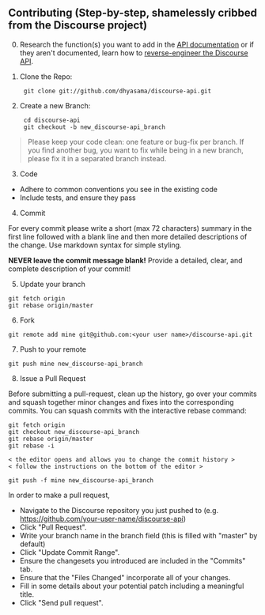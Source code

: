 ## Contributing (Step-by-step, shamelessly cribbed from the Discourse project)

0. Research the function(s) you want to add in the [API documentation](https://github.com/discourse/discourse_api) or if they aren't documented, learn how to [reverse-engineer the Discourse API](https://meta.discourse.org/t/how-to-reverse-engineer-the-discourse-api/20576).

1. Clone the Repo:

        git clone git://github.com/dhyasama/discourse-api.git

2. Create a new Branch:

        cd discourse-api
        git checkout -b new_discourse-api_branch

 > Please keep your code clean: one feature or bug-fix per branch. If you find another bug, you want to fix while being in a new branch, please fix it in a separated branch instead.

3. Code
  * Adhere to common conventions you see in the existing code
  * Include tests, and ensure they pass
  
4. Commit

  For every commit please write a short (max 72 characters) summary in the first line followed with a blank line and then more detailed descriptions of the change. Use markdown syntax for simple styling.

  **NEVER leave the commit message blank!** Provide a detailed, clear, and complete description of your commit!


5. Update your branch

  ```
  git fetch origin
  git rebase origin/master
  ```

6. Fork

  ```
  git remote add mine git@github.com:<your user name>/discourse-api.git
  ```

7. Push to your remote

  ```
  git push mine new_discourse-api_branch
  ```

8. Issue a Pull Request

  Before submitting a pull-request, clean up the history, go over your commits and squash together minor changes and fixes into the corresponding commits. You can squash commits with the interactive rebase command:

  ```
  git fetch origin
  git checkout new_discourse-api_branch
  git rebase origin/master
  git rebase -i

  < the editor opens and allows you to change the commit history >
  < follow the instructions on the bottom of the editor >

  git push -f mine new_discourse-api_branch
  ```


  In order to make a pull request,
  * Navigate to the Discourse repository you just pushed to (e.g. https://github.com/your-user-name/discourse-api)
  * Click "Pull Request".
  * Write your branch name in the branch field (this is filled with "master" by default)
  * Click "Update Commit Range".
  * Ensure the changesets you introduced are included in the "Commits" tab.
  * Ensure that the "Files Changed" incorporate all of your changes.
  * Fill in some details about your potential patch including a meaningful title.
  * Click "Send pull request".
